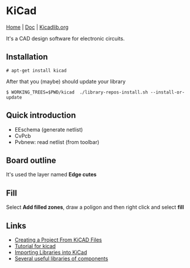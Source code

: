 # KiCad

[Home](http://kicad-pcb.org/) | [Doc](http://kicad-pcb.org/help/documentation/) | [Kicadlib.org](http://kicadlib.org)

It's a CAD design software for electronic circuits.

## Installation

    # apt-get install kicad

After that you (maybe) should update your library

    $ WORKING_TREES=$PWD/kicad  ./library-repos-install.sh --install-or-update

## Quick introduction

 - EEschema (generate netlist)
 - CvPcb
 - Pvbnew: read netlist (from toolbar)

## Board outline

It's used the layer named **Edge cutes**

## Fill

Select **Add filled zones**, draw a poligon and then right click and select **fill**

## Links

 - [Creating a Project From KiCAD Files](https://factory.macrofab.com/help/kpdink)
 - [Tutorial for kicad](http://store.curiousinventor.com/guides/kicad)
 - [Importing Libraries into KiCad](http://www.accelerated-designs.com/help/KiCad_Library.html)
 - [Several useful libraries of components](http://smisioto.no-ip.org/elettronica/kicad/kicad-en.htm)
